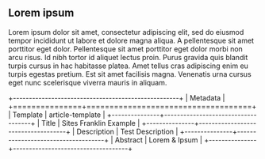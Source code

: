 ## Lorem ipsum

Lorem ipsum dolor sit amet, consectetur adipiscing elit, sed do eiusmod tempor incididunt ut labore et dolore magna aliqua. A pellentesque sit amet porttitor eget dolor. Pellentesque sit amet porttitor eget dolor morbi non arcu risus. Id nibh tortor id aliquet lectus proin. Purus gravida quis blandit turpis cursus in hac habitasse platea. Amet tellus cras adipiscing enim eu turpis egestas pretium. Est sit amet facilisis magna. Venenatis urna cursus eget nunc scelerisque viverra mauris in aliquam.

+----------------------------------------------------+
| Metadata                                           |
+===============+====================================+
| Template      | article-template                   |
+---------------+------------------------------------+
| Title         | Sites Franklin Example             |
+---------------+------------------------------------+
| Description   | Test Description                   |
+---------------+------------------------------------+
| Abstract      | Lorem & Ipsum                      |
+---------------+------------------------------------+